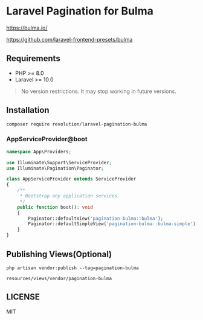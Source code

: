 # Laravel Pagination for Bulma

https://bulma.io/

https://github.com/laravel-frontend-presets/bulma

## Requirements
- PHP >= 8.0
- Laravel >= 10.0

> No version restrictions. It may stop working in future versions.

## Installation

```
composer require revolution/laravel-pagination-bulma
```

### AppServiceProvider@boot

```php
namespace App\Providers;

use Illuminate\Support\ServiceProvider;
use Illuminate\Pagination\Paginator;

class AppServiceProvider extends ServiceProvider
{
    /**
     * Bootstrap any application services.
     */
    public function boot(): void
    {
        Paginator::defaultView('pagination-bulma::bulma');
        Paginator::defaultSimpleView('pagination-bulma::bulma-simple');
    }
}
```

## Publishing Views(Optional)
```
php artisan vendor:publish --tag=pagination-bulma
```

`resources/views/vendor/pagination-bulma`

## LICENSE
MIT  
